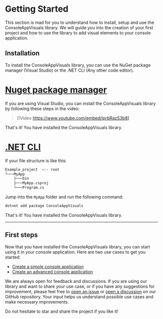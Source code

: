 # Getting Started

This section is mad for you to understand how to install, setup and use the ConsoleAppVisuals library. We will guide you into the creation of your first project and how to use the library to add visual elements to your console application.

## Installation

To install the ConsoleAppVisuals library, you can use the NuGet package manager (Visual Studio) or the .NET CLI (Any other code editor).

# [Nuget package manager](#tab/nuget)

If you are using Visual Studio, you can install the ConsoleAppVisuals library by following these steps in the video:

> [!Video https://www.youtube.com/embed/IprbRazS3b8]

That's it! You have installed the ConsoleAppVisuals library.

# [.NET CLI](#tab/cli)

If your file structure is like this:

```bash
Example_project  <-- root
└───MyApp
    ├───bin
    ├───MyApp.csproj
    └───Program.cs
```

Jump into the `MyApp` folder and run the following command:

```bash
dotnet add package ConsoleAppVisuals
```

That's it! You have installed the ConsoleAppVisuals library.

---

## First steps

Now that you have installed the ConsoleAppVisuals library, you can start using it in your console application. Here are two use cases to get you started:

- [Create a simple console application](ConsoleAppVisuals/introduction/first_app.html)
- [Create an advanced console application](ConsoleAppVisuals/introduction/advanced_app.html)

We are always open for feedback and discussions. If you are using our library and want to share your use case, or if you have any suggestions for improvement, please feel free to [open an issue](https://github.com/MorganKryze/ConsoleAppVisuals/issues) or [open a discussion](https://github.com/MorganKryze/ConsoleAppVisuals/discussions) on our GitHub repository. Your input helps us understand possible use cases and make necessary improvements.

Do not hesitate to star and share the project if you like it!
